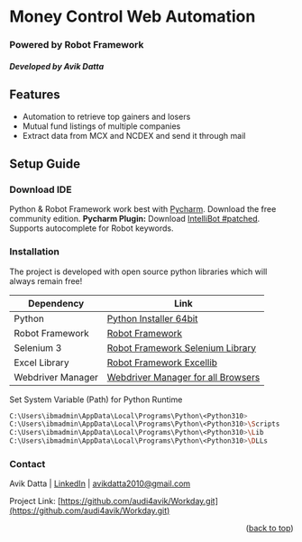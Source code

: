 # **Money Control Web Automation**

### Powered by Robot Framework
##### Developed by Avik Datta

## Features

- Automation to retrieve top gainers and losers
- Mutual fund listings of multiple companies
- Extract data from MCX and NCDEX and send it through mail

## Setup Guide


### Download IDE

Python & Robot Framework work best with [Pycharm](https://download.jetbrains.com/python/pycharm-community-2021.3.1.exe?_gl=1*1qd96xk*_ga*MTMwMDk3MjE5OS4xNjUzOTc3Njk1*_ga_9J976DJZ68*MTY1Mzk3NzY5NS4xLjEuMTY1Mzk3ODM4OC41Ng..&_ga=2.105859915.934492126.1653977695-1300972199.1653977695External%20Libraries). Download the free community edition.
**Pycharm Plugin:** Download [IntelliBot #patched](https://plugins.jetbrains.com/plugin/17424-intellibot-patched). Supports autocomplete for Robot keywords.

### Installation

The project is developed with open source python libraries which will always remain free!

| Dependency        | Link                                                                                          |
|-------------------|-----------------------------------------------------------------------------------------------|
| Python            | [Python Installer 64bit](https://www.python.org/ftp/python/3.10.0/python-3.10.0-amd64.exe)    |
| Robot Framework   | [Robot Framework ](https://pypi.org/project/robotframework/)                                  |
| Selenium 3        | [Robot Framework Selenium Library ](https://pypi.org/project/robotframework-seleniumlibrary/) |
| Excel Library     | [Robot Framework Excellib ](https://pypi.org/project/robotframework-excellib/)                |
| Webdriver Manager | [Webdriver Manager for all Browsers ](https://pypi.org/project/webdriver-manager/)            |


Set System Variable (Path) for Python Runtime

```sh
C:\Users\ibmadmin\AppData\Local\Programs\Python\<Python310>
C:\Users\ibmadmin\AppData\Local\Programs\Python\<Python310>\Scripts
C:\Users\ibmadmin\AppData\Local\Programs\Python\<Python310>\Lib
C:\Users\ibmadmin\AppData\Local\Programs\Python\<Python310>\DLLs
```

### Contact

Avik Datta | [LinkedIn](https://www.linkedin.com/in/avikdatta/) | avikdatta2010@gmail.com

Project Link: [https://github.com/audi4avik/Workday.git](https://github.com/audi4avik/Workday.git)


<p align="right">(<a href="#top">back to top</a>)</p>